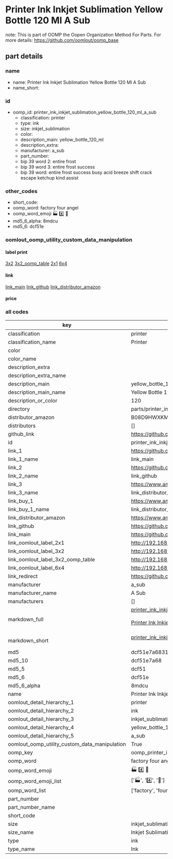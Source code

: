 # Printer Ink Inkjet Sublimation Yellow Bottle 120 Ml A Sub  

note: This is part of OOMP the Oopen Organization Method For Parts. For more details: https://github.com/oomlout/oomp_base

##  part details
  







### name
* name: Printer Ink Inkjet Sublimation Yellow Bottle 120 Ml A Sub
* name_short: 
### id
* oomp_id: printer_ink_inkjet_sublimation_yellow_bottle_120_ml_a_sub
  * classification: printer
  * type: ink
  * size: inkjet_sublimation
  * color: 
  * description_main: yellow_bottle_120_ml
  * description_extra: 
  * manufacturer: a_sub
  * part_number: 
  * bip 39 word 2: entire frost
  * bip 39 word 3: entire frost success
  * bip 39 word: entire frost success busy acid breeze shift crack escape ketchup kind assist

### other_codes
* short_code: 
* oomp_word: factory four angel
* oomp_word_emoji :factory: :four: :angel:
* md5_6_alpha: 8mdcu
* md5_6: dcf51e






### oomlout_oomp_utility_custom_data_manipulation
#### label print
[3x2](http://192.168.1.245:1112/?label=oomp%208mdcu)
[3x2_oomp_table](http://192.168.1.108:1112/?label=oomp%208mdcu)
[2x1](http://192.168.1.242:1112/?label=oomp%208mdcu)
[6x4](http://192.168.1.55:1112/?label=oomp%208mdcu)    

#### link

[link_main](https://github.com/oomlout/oomlout_oomp_version_1_messy/tree/main/parts/printer_ink_inkjet_sublimation_yellow_bottle_120_ml_a_sub) [link_github](https://github.com/oomlout/oomlout_oomp_version_1_messy/tree/main/parts/printer_ink_inkjet_sublimation_yellow_bottle_120_ml_a_sub) [link_distributor_amazon](https://www.amazon.co.uk/dp/B08D9HWXKM)                            

#### price







### all codes 
| key | value |  
| --- | --- |  
| classification | printer |  
| classification_name | Printer |  
| color |  |  
| color_name |  |  
| description_extra |  |  
| description_extra_name |  |  
| description_main | yellow_bottle_120_ml |  
| description_main_name | Yellow Bottle 120 Ml |  
| description_or_color | 120 |  
| directory | parts/printer_ink_inkjet_sublimation_yellow_bottle_120_ml_a_sub |  
| distributor_amazon | B08D9HWXKM |  
| distributors | [] |  
| github_link | https://github.com/oomlout/oomlout_oomp_part_src/tree/main/parts/printer_ink_inkjet_sublimation_yellow_bottle_120_ml_a_sub |  
| id | printer_ink_inkjet_sublimation_yellow_bottle_120_ml_a_sub |  
| link_1 | https://github.com/oomlout/oomlout_oomp_version_1_messy/tree/main/parts/printer_ink_inkjet_sublimation_yellow_bottle_120_ml_a_sub |  
| link_1_name | link_main |  
| link_2 | https://github.com/oomlout/oomlout_oomp_version_1_messy/tree/main/parts/printer_ink_inkjet_sublimation_yellow_bottle_120_ml_a_sub |  
| link_2_name | link_github |  
| link_3 | https://www.amazon.co.uk/dp/B08D9HWXKM |  
| link_3_name | link_distributor_amazon |  
| link_buy_1 | https://www.amazon.co.uk/dp/B08D9HWXKM |  
| link_buy_1_name | link_distributor_amazon |  
| link_distributor_amazon | https://www.amazon.co.uk/dp/B08D9HWXKM |  
| link_github | https://github.com/oomlout/oomlout_oomp_version_1_messy/tree/main/parts/printer_ink_inkjet_sublimation_yellow_bottle_120_ml_a_sub |  
| link_main | https://github.com/oomlout/oomlout_oomp_version_1_messy/tree/main/parts/printer_ink_inkjet_sublimation_yellow_bottle_120_ml_a_sub |  
| link_oomlout_label_2x1 | http://192.168.1.242:1112/?label=oomp%208mdcu |  
| link_oomlout_label_3x2 | http://192.168.1.245:1112/?label=oomp%208mdcu |  
| link_oomlout_label_3x2_oomp_table | http://192.168.1.108:1112/?label=oomp%208mdcu |  
| link_oomlout_label_6x4 | http://192.168.1.55:1112/?label=oomp%208mdcu |  
| link_redirect | https://github.com/oomlout/oomlout_oomp_version_1_messy/tree/main/parts/printer_ink_inkjet_sublimation_yellow_bottle_120_ml_a_sub |  
| manufacturer | a_sub |  
| manufacturer_name | A Sub |  
| manufacturers | [] |  
| markdown_full | [printer_ink_inkjet_sublimation_yellow_bottle_120_ml_a_sub](none)<br>[](none)<br>[Printer Ink Inkjet Sublimation Yellow Bottle 120 Ml A Sub](none)<br><br> |  
| markdown_short | [printer_ink_inkjet_sublimation_yellow_bottle_120_ml_a_sub](none)<br><br> |  
| md5 | dcf51e7a6831d8b86e00f1f3b0975a5c |  
| md5_10 | dcf51e7a68 |  
| md5_5 | dcf51 |  
| md5_6 | dcf51e |  
| md5_6_alpha | 8mdcu |  
| name | Printer Ink Inkjet Sublimation Yellow Bottle 120 Ml A Sub |  
| oomlout_detail_hierarchy_1 | printer |  
| oomlout_detail_hierarchy_2 | ink |  
| oomlout_detail_hierarchy_3 | inkjet_sublimation |  
| oomlout_detail_hierarchy_4 | yellow_bottle_120_ml |  
| oomlout_detail_hierarchy_5 | a_sub |  
| oomlout_oomp_utility_custom_data_manipulation | True |  
| oomp_key | oomp_printer_ink_inkjet_sublimation_yellow_bottle_120_ml_a_sub |  
| oomp_word | factory four angel |  
| oomp_word_emoji | :factory: :four: :angel: |  
| oomp_word_emoji_list | [':factory:', ':four:', ':angel:'] |  
| oomp_word_list | ['factory', 'four', 'angel'] |  
| part_number |  |  
| part_number_name |  |  
| short_code |  |  
| size | inkjet_sublimation |  
| size_name | Inkjet Sublimation |  
| type | ink |  
| type_name | Ink |  
